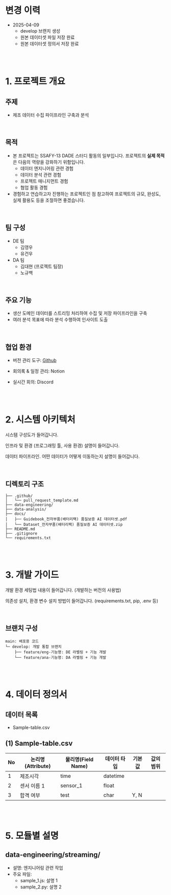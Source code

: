 # 변경 이력
- 2025-04-09
    - develop 브랜치 생성
    - 원본 데이터셋 파일 저장 완료
    - 원본 데이터셋 정의서 저장 완료

<br/><br/>

# 1. 프로젝트 개요
## 주제
- 제조 데이터 수집 파이프라인 구축과 분석

<br/>

## 목적
- 본 프로젝트는 SSAFY-13 DADE 스터디 활동의 일부입니다.
프로젝트의 **실제 목적**은 다음의 역량을 강화하기 위함입니다.
    - 데이터 엔지니어링 관련 경험
    - 데이터 분석 관련 경험
    - 프로젝트 매니지먼트 경험
    - 협업 활동 경험
- 경험하고 연습하고자 진행하는 프로젝트인 점 참고하여 프로젝트의 규모, 완성도, 실제 활용도 등을 조절하면 좋겠습니다.

<br/>

## 팀 구성
- DE 팀
    - 김영우
    - 유건우
- DA 팀
    - 김대현 (프로젝트 팀장)
    - 노규백

<br/>

## 주요 기능
- 생산 도메인 데이터를 스트리밍 처리하여 수집 및 저장 파이프라인을 구축
- 여러 분석 목표에 따라 분석 수행하여 인사이트 도출

<br/>

## 협업 환경
- 버전 관리 도구: [Github](https://github.com/ssafy13-dade/session2-team5)

- 회의록 & 일정 관리: Notion
- 실시간 회의: Discord

<br/><br/>

# 2. 시스템 아키텍처
시스템 구성도가 들어갑니다.

인프라 및 환경 (프로그래밍 툴, 사용 환경) 설명이 들어갑니다.

데이터 파이프라인. 어떤 데이터가 어떻게 이동하는지 설명이 들어갑니다.

<br/>

## 디렉토리 구조
```/session2-team5
├── .github/
│   └── pull_request_template.md
├── data-engineering/
├── data-analysis/
├── docs/
│   ├── Guidebook_전자부품(배터리팩) 품질보증 AI 데이터셋.pdf
│   └── Dataset_전자부품(배터리팩) 품질보증 AI 데이터셋.zip
├── README.md
├── .gitignore
└── requirements.txt
```

<br/><br/>

# 3. 개발 가이드
개발 환경 세팅법 내용이 들어갑니다. (개발하는 버전의 사용법)

의존성 설치, 환경 변수 설치 방법이 들어갑니다. (requirements.txt, pip, .env 등)

<br/>

## 브랜치 구성
```
main: 배포용 코드
└─ develop: 개발 통합 브랜치
    ├── feature/eng-기능명: DE 라벨링 + 기능 개발
    └── feature/ana-기능명: DA 라벨링 + 기능 개발
```

<br/><br/>

# 4. 데이터 정의서
## 데이터 목록
- Sample-table.csv

## (1) Sample-table.csv
| No | 논리명(Attribute) | 물리명(Field Name) | 데이터 타입 | 기본값 | 값의 범위 | 
|-------|-------|-------|-------|-------|-------|
| 1 | 제조시각 | time | datetime |  |  |
| 2 | 센서 이름 1 | sensor_1 | float |  |  |
| 3 | 합격 여부 | test | char | Y, N |  |

<br/><br/>			

# 5. 모듈별 설명
## data-engineering/streaming/
- 설명: 엔지니어링 관련 작업
- 주요 파일:
    - sample_1.js: 설명 1
    - sample_2.py: 설명 2
